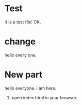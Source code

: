 # Test

It is a test file!
OK. 
# change

hello every one.

# New part

hello everyone. i am here.
1. open index.html in your browser.